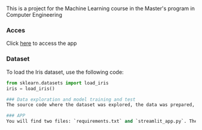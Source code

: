 # 

This is a project for the Machine Learning course in the Master's program in Computer Engineering

### Acces
Click [here](https://iris-dataset-classification17.streamlit.app/) to access the app

### Dataset
To load the Iris dataset, use the following code:

```python
from sklearn.datasets import load_iris
iris = load_iris()

### Data exploration and model training and test
The source code where the dataset was explored, the data was prepared, and the model was developed can be found in the `Model` directory, in the file named `Proyect.py`. In the `Model`, there are also other file: `iris_model.pkl`, which are the pipeline and the best model files to be used in the app.

### APP
You will find two files: `requirements.txt` and `streamlit_app.py`. The first contains the libraries required to run the app. The second is the app code (model implementation and interface).